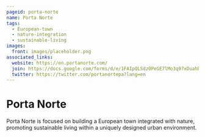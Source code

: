 ```yaml
---
pageid: porta-norte
name: Porta Norte
tags:
  - European-town
  - nature-integration
  - sustainable-living
images:
  front: images/placeholder.png
associated_links:
  website: https://en.portanorte.com/
  join: https://docs.google.com/forms/d/e/1FAIpQLSdz0PeGE7lMo3q97xDuahbON1HQhTyaGMch21svpi54CXcZFg/viewform
  twitter: https://twitter.com/portanortepa?lang=en
---
```


# Porta Norte

Porta Norte is focused on building a European town integrated with nature, promoting sustainable living within a uniquely designed urban environment.